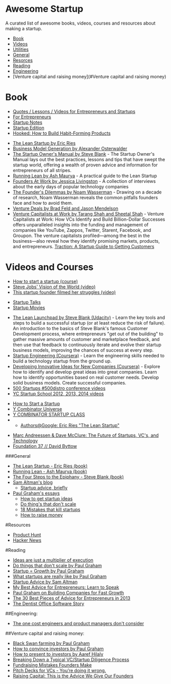 # Awesome Startup

A curated list of awesome books, videos, courses and resources about making a startup. 

- [Book](#book)
- [Videos](videos-and-courses)
- [Utilities](#utilities)
- [General](#general)
- [Resorces](#resources)
- [Reading](#reading)
- [Engineering](#Engineering)
- [Venture capital and raising money](#Venture capital and raising money)

# Book
* [Quotes / Lessons / Videos for Entrepreneurs and Startups](http://www.blockshelf.com/)
* [For Entrepreneurs](http://powerbooks.strikingly.com/)
* [Startup Notes](http://startupnotes.org/#page/1)
* [Startup Edition](http://startupedition.com/)
* [Hooked: How to Build Habit-Forming Products](http://amzn.com/1591847788)
- [The Lean Startup by Eric Ries](http://www.amazon.com/Lean-Startup-Innovation-Successful-ebook/dp/B004J4XGN6/)
- [Business Model Generation by Alexander Osterwalder](http://www.amazon.com/Business-Model-Generation-Visionaries-ebook/dp/B00BD6RFFS/)
- [The Startup Owner's Manual by Steve Blank](http://www.amazon.com/Startup-Owners-Manual-Step--ebook/dp/B009UMTMKS/) - The Startup Owner's Manual lays out the best practices, lessons and tips that have swept the startup world, offering a wealth of proven advice and information for entrepreneurs of all stripes.
- [Running Lean by Ash Maurya](http://www.amazon.com/Running-Lean-Iterate-Series-ebook/dp/B006UKFFE0/) - A practical guide to the Lean Startup
- [Founders At Work by Jessica Livingston](http://www.amazon.com/Founders-Work-Stories-Startups-ebook/dp/B009IXMK4O/) - A collection of interviews about the early days of popular technology companies
- [The Founder's Dilemmas by Noam Wasserman](http://www.amazon.com/The-Founders-Dilemmas-Entrepreneurship-ebook/dp/B007AIXKUM/) - Drawing on a decade of research, Noam Wasserman reveals the common pitfalls founders face and how to avoid them.
- [Venture Deals by Brad Feld and Jason Mendelson](http://www.amazon.com/Venture-Deals-Smarter-Capitalist-ebook/dp/B00AO2PWOI/)
- [Venture Capitalists at Work by Tarang Shah and Sheetal Shah](http://www.amazon.com/Venture-Capitalists-Work-Billion-Dollar-ebook/dp/B006C9EM1Q/) - Venture Capitalists at Work: How VCs Identify and Build Billion-Dollar Successes offers unparalleled insights into the funding and management of companies like YouTube, Zappos, Twitter, Starent, Facebook, and Groupon. The venture capitalists profiled—among the best in the business—also reveal how they identify promising markets, products, and entrepreneurs. 
[Traction: A Startup Guide to Getting Customers](http://www.amazon.com/Traction-Startup-Guide-Getting-Customers-ebook/dp/B00N06Y2DW/)


# Videos and Courses

- [How to start a startup (course)](https://startupclass.co/course/how-to-start-a-startup)
- [Steve Jobs' Vision of the World (video)](https://www.youtube.com/watch?feature=player_embedded&v=UvEiSa6_EPA)
- [This startup founder filmed her struggles (video)](https://giveit100.com/@100/9b924t)
* [Startup Talks](http://startuptalks.tv/)
* [Startup Movies](http://startupmovies.be-genius.com/)
- [The Lean Launchpad by Steve Blank (Udacity)](https://www.udacity.com/course/ep245) - Learn the key tools and steps to build a successful startup (or at least reduce the risk of failure). An introduction to the basics of Steve Blank's famous Customer Development process, where entrepreneurs "get out of the building" to gather massive amounts of customer and marketplace feedback, and then use that feedback to continuously iterate and evolve their startup business models, improving the chances of success at every step.
- [Startup Engineering (Coursera)](https://www.coursera.org/course/startup) - Learn the engineering skills needed to build a technology startup from the ground up.
- [Developing Innovative Ideas for New Companies (Coursera)](https://www.coursera.org/course/innovativeideas) - Explore how to identify and develop great ideas into great companies. Learn how to identify opportunities based on real customer needs. Develop solid business models. Create successful companies.
- [500 Startups #500distro conference videos](https://www.youtube.com/playlist?list=PLOStnEM8wBOZMOr_jwoK4-EtPuX5fJrzK)
- [YC Startup School 2012, 2013, 2014 videos](https://www.youtube.com/channel/UCcefcZRL2oaA_uBNeo5UOWg/playlists)
* [How to Start a Startup](http://startupclass.samaltman.com/)
* [Y Combinator Universe](http://ycuniverse.com/)
* [Y COMBINATOR STARTUP CLASS](https://courses.platzi.com/classes/startup-class/)
* - [Authors@Google: Eric Ries "The Lean Startup"](https://www.youtube.com/watch?v=fEvKo90qBns)
- [Marc Andreessen & Dave McClure: The Future of Startups, VC's, and Technology](https://www.youtube.com/watch?v=pLNQZegq7KA&app=desktop)
- [Foundation 37 // David Byttow](https://www.youtube.com/watch?feature=player_embedded&v=7PmBk7hgUqg)

###General
- [The Lean Startup - Eric Ries (book)](http://www.amazon.com/The-Lean-Startup-Entrepreneurs-Continuous/dp/0307887898)
- [Running Lean - Ash Maurya (book)](http://www.amazon.com/Running-Lean-Iterate-Works-Series/dp/1449305172)
- [The Four Steps to the Epiphany - Steve Blank (book)](http://www.amazon.com/Four-Steps-Epiphany-Steve-Blank/dp/0989200507)
- [Sam Altman's blog](http://blog.samaltman.com/)
  - [Startup advice, briefly](http://blog.samaltman.com/startup-advice-briefly)
- [Paul Graham's essays](http://www.paulgraham.com/articles.html)
  - [How to get startup ideas](http://www.paulgraham.com/startupideas.html)
  - [Do thing's that don't scale](http://paulgraham.com/ds.html)
  - [18 Mistakes that kill startups](http://www.paulgraham.com/startupmistakes.html)
  - [How to raise money](http://www.paulgraham.com/fr.html)

#Resources
- [Product Hunt](http://www.producthunt.com/)
- [Hacker News](https://news.ycombinator.com/)

#Reading
- [Ideas are just a multiplier of execution](http://sivers.org/multiply)
- [Do things that don't scale by Paul Graham](http://paulgraham.com/ds.html)
- [Startup = Growth by Paul Graham](http://paulgraham.com/growth.html)
- [What startups are really like by Paul Graham](http://www.paulgraham.com/really.html)
- [Startup Advice by Sam Altman](http://blog.samaltman.com/startup-advice)
- [My Best Advice for Entrepreneurs: Learn to Speak](http://www.linkedin.com/today/post/article/20130819204919-62614725-my-best-advice-for-entrepreneurs)
- [Paul Graham on Building Companies for Fast Growth ](http://www.inc.com/magazine/201309/issie-lapowsky/how-paul-graham-became-successful.html)
- [The 30 Best Pieces of Advice for Entrepreneurs in 2013](http://firstround.com/article/30-Best-Pieces)
- [The Dentist Office Software Story](http://avc.com/2014/07/the-dentist-office-software-story/)

##Engineering:

- [The one cost engineers and product managers don't consider](http://firstround.com/article/The-one-cost-engineers-and-product-managers-dont-consider)

##Venture capital and raising money:

- [Black Swan farming by Paul Graham](http://paulgraham.com/swan.html)
- [How to convince investors by Paul Graham](http://paulgraham.com/convince.html)
- [How to present to investors by Aaref Hilaly](http://www.sequoiacap.com/grove/posts/bzxr-how-to-present-to-investors)
- [Breaking Down a Typical VC/Startup Diligence Process](http://tomtunguz.com/breaking-down-a-typical-vcstartup-diligence-process/)
- [Fundraising Mistakes Founders Make](http://blog.samaltman.com/fundraising-mistakes-founder-make)
- [Pitch Decks for VCs - You’re doing it wrong.](https://medium.com/boost-vc/5-rules-for-the-pitch-deck-d7c7bbc3185d)
- [Raising Capital: This is the Advice We Give Our Founders](http://a16z.com/2014/09/26/valuation-this-is-the-advice-we-give-our-founders/)







